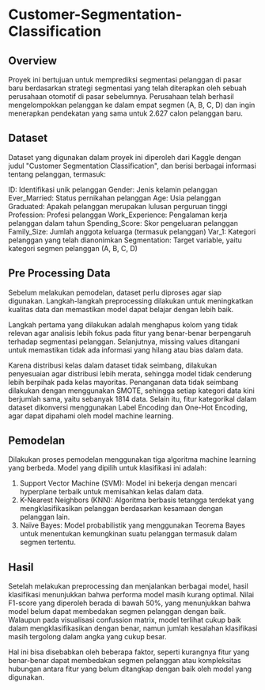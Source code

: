 # Customer-Segmentation-Classification
## Overview
Proyek ini bertujuan untuk memprediksi segmentasi pelanggan di pasar baru berdasarkan strategi segmentasi yang telah diterapkan oleh sebuah perusahaan otomotif di pasar sebelumnya. Perusahaan telah berhasil mengelompokkan pelanggan ke dalam empat segmen (A, B, C, D) dan ingin menerapkan pendekatan yang sama untuk 2.627 calon pelanggan baru.

## Dataset
Dataset yang digunakan dalam proyek ini diperoleh dari Kaggle dengan judul "Customer Segmentation Classification", dan berisi berbagai informasi tentang pelanggan, termasuk:

ID: Identifikasi unik pelanggan
Gender: Jenis kelamin pelanggan
Ever_Married: Status pernikahan pelanggan
Age: Usia pelanggan
Graduated: Apakah pelanggan merupakan lulusan perguruan tinggi
Profession: Profesi pelanggan
Work_Experience: Pengalaman kerja pelanggan dalam tahun
Spending_Score: Skor pengeluaran pelanggan
Family_Size: Jumlah anggota keluarga (termasuk pelanggan)
Var_1: Kategori pelanggan yang telah dianonimkan
Segmentation: Target variable, yaitu kategori segmen pelanggan (A, B, C, D)

## Pre Processing Data
Sebelum melakukan pemodelan, dataset perlu diproses agar siap digunakan. Langkah-langkah preprocessing dilakukan untuk meningkatkan kualitas data dan memastikan model dapat belajar dengan lebih baik.

Langkah pertama yang dilakukan adalah menghapus kolom yang tidak relevan agar analisis lebih fokus pada fitur yang benar-benar berpengaruh terhadap segmentasi pelanggan. Selanjutnya, missing values ditangani untuk memastikan tidak ada informasi yang hilang atau bias dalam data.

Karena distribusi kelas dalam dataset tidak seimbang, dilakukan penyesuaian agar distribusi lebih merata, sehingga model tidak cenderung lebih berpihak pada kelas mayoritas. Penanganan data tidak seimbang dilakukan dengan menggunakan SMOTE, sehingga setiap kategori data kini berjumlah sama, yaitu sebanyak 1814 data. Selain itu, fitur kategorikal dalam dataset dikonversi menggunakan Label Encoding dan One-Hot Encoding, agar dapat dipahami oleh model machine learning.

## Pemodelan
Dilakukan proses pemodelan menggunakan tiga algoritma machine learning yang berbeda. Model yang dipilih untuk klasifikasi ini adalah:

1. Support Vector Machine (SVM): Model ini bekerja dengan mencari hyperplane terbaik untuk memisahkan kelas dalam data.
2. K-Nearest Neighbors (KNN): Algoritma berbasis tetangga terdekat yang mengklasifikasikan pelanggan berdasarkan kesamaan dengan pelanggan lain.
3. Naïve Bayes: Model probabilistik yang menggunakan Teorema Bayes untuk menentukan kemungkinan suatu pelanggan termasuk dalam segmen tertentu.

## Hasil 
Setelah melakukan preprocessing dan menjalankan berbagai model, hasil klasifikasi menunjukkan bahwa performa model masih kurang optimal. Nilai F1-score yang diperoleh berada di bawah 50%, yang menunjukkan bahwa model belum dapat membedakan segmen pelanggan dengan baik. Walaupun pada visualisasi confussion matrix, model terlihat cukup baik dalam mengklasifikasikan dengan benar, namun jumlah kesalahan klasifikasi masih tergolong dalam angka yang cukup besar.

Hal ini bisa disebabkan oleh beberapa faktor, seperti kurangnya fitur yang benar-benar dapat membedakan segmen pelanggan atau kompleksitas hubungan antara fitur yang belum ditangkap dengan baik oleh model yang digunakan.
